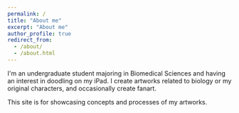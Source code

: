 ```yaml
---
permalink: /
title: "About me"
excerpt: "About me"
author_profile: true
redirect_from: 
  - /about/
  - /about.html
---
```


I'm an undergraduate student majoring in Biomedical Sciences and having an interest in doodling on my iPad.
I create artworks related to biology or my original characters, and occasionally create fanart.

This site is for showcasing concepts and processes of my artworks.